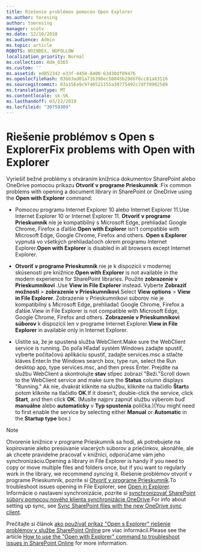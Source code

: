 ```yaml
---
title: Riešenie problémov pomocou Open Explorer
ms.author: toresing
author: tomresing
manager: scotv
ms.date: 12/10/2018
ms.audience: Admin
ms.topic: article
ROBOTS: NOINDEX, NOFOLLOW
localization_priority: Normal
ms.collection: Adm_O365
ms.custom: ''
ms.assetid: ed852342-e33f-4450-8400-63d30df09476
ms.openlocfilehash: 03bb3ad01a716390ec50845b29ddf6cc81a83116
ms.sourcegitcommit: 03a156a9c9740521155a30775492c7dff0982588
ms.translationtype: MT
ms.contentlocale: sk-SK
ms.lasthandoff: 03/22/2019
ms.locfileid: "30759309"
---
```

# <a name="fix-problems-with-open-with-explorer"></a><span data-ttu-id="c5831-102">Riešenie problémov s Open s Explorer</span><span class="sxs-lookup"><span data-stu-id="c5831-102">Fix problems with Open with Explorer</span></span>

<span data-ttu-id="c5831-103">Vyriešiť bežné problémy s otváraním knižnica dokumentov SharePoint alebo OneDrive pomocou príkazu **Otvoriť v programe Prieskumník** :</span><span class="sxs-lookup"><span data-stu-id="c5831-103">Fix common problems with opening a document library in SharePoint or OneDrive using the **Open with Explorer** command:</span></span> 
  
- <span data-ttu-id="c5831-104">Pomocou programu Internet Explorer 10 alebo Internet Explorer 11.</span><span class="sxs-lookup"><span data-stu-id="c5831-104">Use Internet Explorer 10 or Internet Explorer 11.</span></span> <span data-ttu-id="c5831-105">**Otvoriť v programe Prieskumník** nie je kompatibilný s Microsoft Edge, prehliadač Google Chrome, Firefox a ďalšie.</span><span class="sxs-lookup"><span data-stu-id="c5831-105">**Open with Explorer** isn't compatible with Microsoft Edge, Google Chrome, Firefox and others.</span></span> <span data-ttu-id="c5831-106">**Open s Explorer** vypnutá vo všetkých prehliadačoch okrem programu Internet Explorer.</span><span class="sxs-lookup"><span data-stu-id="c5831-106">**Open with Explorer** is disabled in all browsers except Internet Explorer.</span></span> 
    
- <span data-ttu-id="c5831-107">**Otvoriť v programe Prieskumník** nie je k dispozícii v modernej skúsenosti pre knižnice.</span><span class="sxs-lookup"><span data-stu-id="c5831-107">**Open with Explorer** is not available in the modern experience for SharePoint libraries.</span></span> <span data-ttu-id="c5831-108">Použite **zobrazenie v Prieskumníkovi** .</span><span class="sxs-lookup"><span data-stu-id="c5831-108">Use **View in File Explorer** instead.</span></span> <span data-ttu-id="c5831-109">Vyberte **Zobraziť možnosti** \> **zobrazenie v Prieskumníkovi**.</span><span class="sxs-lookup"><span data-stu-id="c5831-109">Select **View options** \> **View in File Explorer**.</span></span> <span data-ttu-id="c5831-110">Zobrazenie v Prieskumníkovi súborov nie je kompatibilný s Microsoft Edge, prehliadač Google Chrome, Firefox a ďalšie.</span><span class="sxs-lookup"><span data-stu-id="c5831-110">View in File Explorer is not compatible with Microsoft Edge, Google Chrome, Firefox and others.</span></span> <span data-ttu-id="c5831-111">**Zobrazenie v Prieskumníkovi súborov** k dispozícii len v programe Internet Explorer.</span><span class="sxs-lookup"><span data-stu-id="c5831-111">**View in File Explorer** in available only in Internet Explorer.</span></span> 
    
- <span data-ttu-id="c5831-112">Uistite sa, že je spustená služba WebClient.</span><span class="sxs-lookup"><span data-stu-id="c5831-112">Make sure the WebClient service is running.</span></span> <span data-ttu-id="c5831-113">Do poľa Hľadať systém Windows zadajte spustiť, vyberte počítačovú aplikáciu spustiť, zadajte services.msc a stlačte kláves Enter.</span><span class="sxs-lookup"><span data-stu-id="c5831-113">In the Windows search box, type run, select the Run desktop app, type services.msc, and then press Enter.</span></span> <span data-ttu-id="c5831-114">Prejdite na službu WebClient a skontrolujte **stav** stĺpec zobrazí "Beží."</span><span class="sxs-lookup"><span data-stu-id="c5831-114">Scroll down to the WebClient service and make sure the **Status** column displays "Running."</span></span> <span data-ttu-id="c5831-115">Ak nie, dvakrát kliknite na službu, kliknite na tlačidlo **Štart**a potom kliknite na tlačidlo **OK**.</span><span class="sxs-lookup"><span data-stu-id="c5831-115">If it doesn't, double-click the service, click **Start**, and then click **OK**.</span></span> <span data-ttu-id="c5831-116">(Musíte najprv zapnúť službu výberom buď **manuálne** alebo **automaticky** v **Typ spustenia** políčka.)</span><span class="sxs-lookup"><span data-stu-id="c5831-116">(You might need to first enable the service by selecting either **Manual** or **Automatic** in the **Startup type** box.)</span></span> 
    
> [!NOTE]
> <span data-ttu-id="c5831-117">Otvorenie knižnice v programe Prieskumník sa hodí, ak potrebujete na kopírovanie alebo presúvanie viacerých súborov a priečinkov, akonáhle, ale ak chcete pravidelne pracovať v knižnici, odporúčame vám jeho synchronizáciu.</span><span class="sxs-lookup"><span data-stu-id="c5831-117">Opening a library in File Explorer is handy if you need to copy or move multiple files and folders once, but if you want to regularly work in the library, we recommend syncing it.</span></span> <span data-ttu-id="c5831-118">Riešenie problémov otvoriť v programe Prieskumník, pozrite si [Otvoriť v programe Prieskumník](https://go.microsoft.com/fwlink/?linkid=871665).</span><span class="sxs-lookup"><span data-stu-id="c5831-118">To troubleshoot issues opening in File Explorer, see [Open in Explorer](https://go.microsoft.com/fwlink/?linkid=871665).</span></span> <span data-ttu-id="c5831-119">Informácie o nastavení synchronizácie, pozrite si [synchronizovať SharePoint súbory pomocou nového klienta synchronizácie OneDrive](https://go.microsoft.com/fwlink/?linkid=871666).</span><span class="sxs-lookup"><span data-stu-id="c5831-119">For info about setting up sync, see [Sync SharePoint files with the new OneDrive sync client](https://go.microsoft.com/fwlink/?linkid=871666).</span></span>
  
<span data-ttu-id="c5831-120">Prečítajte si článok [ako používať príkaz "Open s Explorer" riešenie problémov v službe SharePoint Online](https://support.office.com/article/How-to-use-the-Open-with-Explorer-command-to-troubleshoot-issues-in-SharePoint-Online-87155331-0c92-4224-a4c1-da5c21c4ade4) pre viac informácií.</span><span class="sxs-lookup"><span data-stu-id="c5831-120">Please see the article [How to use the "Open with Explorer" command to troubleshoot issues in SharePoint Online](https://support.office.com/article/How-to-use-the-Open-with-Explorer-command-to-troubleshoot-issues-in-SharePoint-Online-87155331-0c92-4224-a4c1-da5c21c4ade4) for more information.</span></span> 
  

